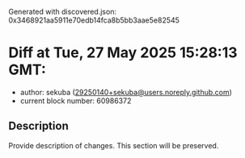 Generated with discovered.json: 0x3468921aa5911e70edb14fca8b5bb3aae5e82545

# Diff at Tue, 27 May 2025 15:28:13 GMT:

- author: sekuba (<29250140+sekuba@users.noreply.github.com>)
- current block number: 60986372

## Description

Provide description of changes. This section will be preserved.
